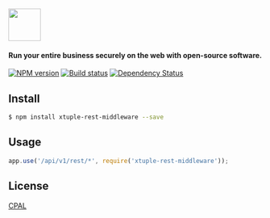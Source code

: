 # [<img src="http://cdn.tjw.io/images/blue-xtuple-slim.png" height=64 />](http://www.xtuple.com)
#### Run your entire business securely on the web with open-source software. 

[![NPM version][npm-image]][npm-url]
[![Build status][travis-image]][travis-url]
[![Dependency Status][daviddm-image]][daviddm-url]

## Install
```sh
$ npm install xtuple-rest-middleware --save
```

## Usage
```js
app.use('/api/v1/rest/*', require('xtuple-rest-middleware'));
```

## License
[CPAL](http://opensource.org/licenses/CPAL-1.0)

[npm-image]: https://img.shields.io/npm/v/xtuple-api.svg?style=flat
[npm-url]: https://npmjs.org/package/xtuple-api
[travis-image]: https://img.shields.io/travis/tjwebb/xtuple-api.svg?style=flat
[travis-url]: https://travis-ci.org/tjwebb/xtuple-api
[daviddm-image]: http://img.shields.io/david/tjwebb/xtuple-api.svg?style=flat
[daviddm-url]: https://david-dm.org/tjwebb/xtuple-api
